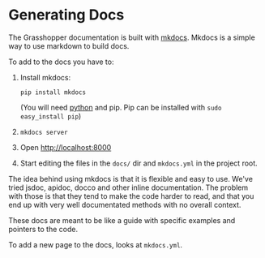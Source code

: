 # Generating Docs

The Grasshopper documentation is built with [mkdocs](http://www.mkdocs.org/). 
Mkdocs is a simple way to use markdown to build docs.

To add to the docs you have to:

1. Install mkdocs:
 
    ```
    pip install mkdocs
    ``` 
    
    (You will need [python](http://docs.python-guide.org/en/latest/starting/install/osx/)
     and pip. Pip can be installed with `sudo easy_install pip`)
    
1. `mkdocs server`
1. Open [http://localhost:8000](http://localhost:8000)
1. Start editing the files in the `docs/` dir and `mkdocs.yml` in the project root.
 
The idea behind using mkdocs is that it is flexible and easy to use. We've
tried jsdoc, apidoc, docco and other inline documentation. The problem
with those is that they tend to make the code harder to read, and that
you end up with very well documentated methods with no overall context.

These docs are meant to be like a guide with specific examples and pointers
to the code.

To add a new page to the docs, looks at `mkdocs.yml`.
